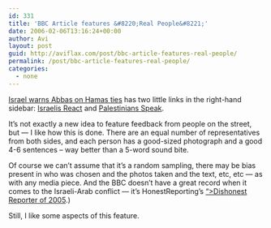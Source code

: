 ```yaml
---
id: 331
title: 'BBC Article features &#8220;Real People&#8221;'
date: 2006-02-06T13:16:24+00:00
author: Avi
layout: post
guid: http://aviflax.com/post/bbc-article-features-real-people/
permalink: /post/bbc-article-features-real-people/
categories:
  - none
---
```

[Israel warns Abbas on Hamas ties](http://news.bbc.co.uk/2/hi/middle_east/4682484.stm) has two little links in the right-hand sidebar: [Israelis React](http://news.bbc.co.uk/1/shared/spl/hi/pop_ups/06/middle_east_israelis_react_to_hamas_win/html/1.stm) and [Palestinians Speak](http://news.bbc.co.uk/1/shared/spl/hi/pop_ups/06/middle_east_ramallah_reacts_to_hamas_win/html/1.stm).

It&#8217;s not exactly a new idea to feature feedback from people on the street, but &#8212; I like how this is done. There are an equal number of representatives from both sides, and each person has a good-sized photograph and a good 4-6 sentences &#8211; way better than a 5-word sound bite.

Of course we can&#8217;t assume that it&#8217;s a random sampling, there may be bias present in who was chosen and the photos taken and the text, etc, etc &#8212; as with any media piece. And the BBC doesn&#8217;t have a great record when it comes to the Israeli-Arab conflict &#8212; it&#8217;s HonestReporting&#8217;s [&#8220;>Dishonest Reporter of 2005](http://www.honestreporting.com/articles/45884734/critiques/The_Dishonest_Reporter_Award_2005.asp).)

Still, I like some aspects of this feature.